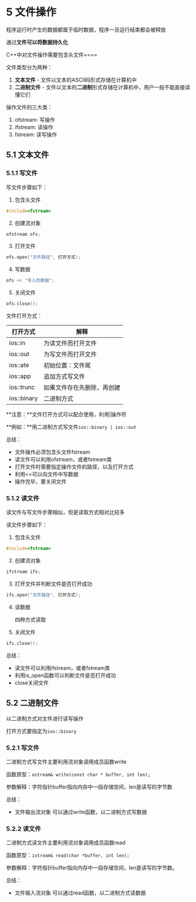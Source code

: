 # 5 文件操作

程序运行时产生的数据都属于临时数据，程序一旦运行结束都会被释放

通过**文件可以将数据持久化**

C++中对文件操作需要包含头文件==<fstream>==



文件类型分为两种：

1. **文本文件** - 文件以文本的ASCII码形式存储在计算机中
2. **二进制文件** - 文件以文本的**二进制**形式存储在计算机中，用户一般不能直接读懂它们

操作文件的三大类：

1. ofstream: 写操作
2. ifstream: 读操作
3. fstream: 读写操作

## 5.1 文本文件

### 5.1.1 写文件

写文件步骤如下：

1. 包含头文件

```c++
#include<fstream>
```

2. 创建流对象

```c++
ofstream ofs;
```

3. 打开文件

```c++
ofs.open("文件路径", 打开方式);
```

4. 写数据

```c++
ofs << "写入的数据";
```

5. 关闭文件

```c++
ofs.close();
```



文件打开方式：

| 打开方式    | 解释                       |
| ----------- | -------------------------- |
| ios::in     | 为读文件而打开文件         |
| ios::out    | 为写文件而打开文件         |
| ios::ate    | 初始位置：文件尾           |
| ios::app    | 追加方式写文件             |
| ios::trunc  | 如果文件存在先删除，再创建 |
| ios::binary | 二进制方式                 |

**注意：**文件打开方式可以配合使用，利用|操作符

**例如：**用二进制方式写文件`ios::binary | ios::out`



总结：

- 文件操作必须包含头文件fstream
- 读文件可以利用ofstream，或者fstream类
- 打开文件时需要指定操作文件的路径，以及打开方式
- 利用<<可以向文件中写数据
- 操作完毕，要关闭文件

### 5.1.2 读文件

读文件与写文件步骤相似，但是读取方式相对比较多

读文件步骤如下：

1. 包含头文件

```c++
#include<fstream>
```

2. 创建流对象

```c++
ifstream ifs;
```

3. 打开文件并判断文件是否打开成功

```c++
ifs.open("文件路径", 打开方式);
```

4. 读数据

   四种方式读取

5. 关闭文件

```c++
ifs.close();
```

总结：

- 读文件可以利用ifstream，或者fstream类
- 利用is_open函数可以判断文件是否打开成功
- close关闭文件

## 5.2 二进制文件

以二进制方式对文件进行读写操作

打开方式要指定为`ios::binary`

### 5.2.1 写文件

二进制方式写文件主要利用流对象调用成员函数write

函数原型：`ostream& write(const char * buffer, int len);`

参数解释：字符指针buffer指向内存中一段存储空间，len是读写的字节数

总结：

- 文件输出流对象 可以通过write函数，以二进制方式写数据

### 5.2.2 读文件

二进制方式读文件主要利用流对象调用成员函数read

函数原型：`istream& read(char *buffer, int len);`

参数解释：字符指针buffer指向内存中一段存储空间，len是读写的字节数。

总结：

- 文件输入流对象 可以通过read函数，以二进制方式读数据